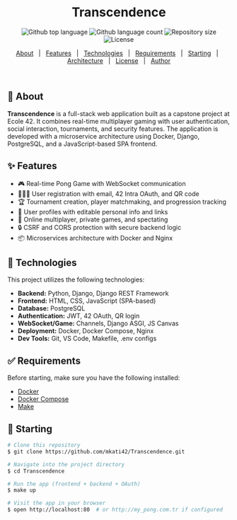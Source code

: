 <h1 align="center">Transcendence</h1>

<p align="center">
  <img alt="Github top language" src="https://img.shields.io/github/languages/top/mkati42/Transcendence?color=blue">
  <img alt="Github language count" src="https://img.shields.io/github/languages/count/mkati42/Transcendence?color=blue">
  <img alt="Repository size" src="https://img.shields.io/github/repo-size/mkati42/Transcendence?color=blue">
  <img alt="License" src="https://img.shields.io/github/license/mkati42/Transcendence?color=blue">
</p>

<p align="center">
  <a href="#dart-about">About</a> &#xa0; | &#xa0;
  <a href="#sparkles-features">Features</a> &#xa0; | &#xa0;
  <a href="#rocket-technologies">Technologies</a> &#xa0; | &#xa0;
  <a href="#white_check_mark-requirements">Requirements</a> &#xa0; | &#xa0;
  <a href="#checkered_flag-starting">Starting</a> &#xa0; | &#xa0;
  <a href="#books-architecture">Architecture</a> &#xa0; | &#xa0;
  <a href="#memo-license">License</a> &#xa0; | &#xa0;
  <a href="https://github.com/mkati42" target="_blank">Author</a>
</p>

<br>

## :dart: About

**Transcendence** is a full-stack web application built as a capstone project at Ecole 42. It combines real-time multiplayer gaming with user authentication, social interaction, tournaments, and security features. The application is developed with a microservice architecture using Docker, Django, PostgreSQL, and a JavaScript-based SPA frontend.

## :sparkles: Features

- 🎮 Real-time Pong Game with WebSocket communication  
- 🧑‍🤝‍🧑 User registration with email, 42 Intra OAuth, and QR code  
- 🏆 Tournament creation, player matchmaking, and progression tracking  
- 👤 User profiles with editable personal info and links  
- 💬 Online multiplayer, private games, and spectating  
- 🔒 CSRF and CORS protection with secure backend logic  
- 📦 Microservices architecture with Docker and Nginx  

## :rocket: Technologies

This project utilizes the following technologies:

- **Backend:** Python, Django, Django REST Framework  
- **Frontend:** HTML, CSS, JavaScript (SPA-based)  
- **Database:** PostgreSQL  
- **Authentication:** JWT, 42 OAuth, QR login  
- **WebSocket/Game:** Channels, Django ASGI, JS Canvas  
- **Deployment:** Docker, Docker Compose, Nginx  
- **Dev Tools:** Git, VS Code, Makefile, .env configs  

## :white_check_mark: Requirements

Before starting, make sure you have the following installed:

- [Docker](https://www.docker.com/)
- [Docker Compose](https://docs.docker.com/compose/)
- [Make](https://www.gnu.org/software/make/)

## :checkered_flag: Starting

```bash
# Clone this repository
$ git clone https://github.com/mkati42/Transcendence.git

# Navigate into the project directory
$ cd Transcendence

# Run the app (frontend + backend + OAuth)
$ make up

# Visit the app in your browser
$ open http://localhost:80  # or http://my_pong.com.tr if configured
